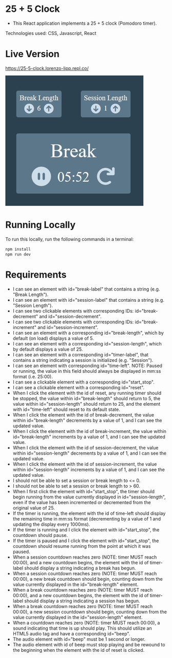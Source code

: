 # 25 + 5 Clock

- This React application implements a 25 + 5 clock (Pomodoro timer).

Technologies used: CSS, Javascript, React

# Live Version

https://25-5-clock.lorenzo-lipp.repl.co/

![image](images/preview.jpg)

# Running Locally

To run this locally, run the following commands in a terminal:

```
npm install
npm run dev
```

# Requirements

- I can see an element with id="break-label" that contains a string (e.g. "Break Length").
- I can see an element with id="session-label" that contains a string (e.g. "Session Length").
- I can see two clickable elements with corresponding IDs: id="break-decrement" and id="session-decrement".
- I can see two clickable elements with corresponding IDs: id="break-increment" and id="session-increment".
- I can see an element with a corresponding id="break-length", which by default (on load) displays a value of 5.
- I can see an element with a corresponding id="session-length", which by default displays a value of 25.
- I can see an element with a corresponding id="timer-label", that contains a string indicating a session is initialized (e.g. "Session").
- I can see an element with corresponding id="time-left". NOTE: Paused or running, the value in this field should always be displayed in mm:ss format (i.e. 25:00).
- I can see a clickable element with a corresponding id="start_stop".
- I can see a clickable element with a corresponding id="reset".
- When I click the element with the id of reset, any running timer should be stopped, the value within id="break-length" should return to 5, the value within id="session-length" should return to 25, and the element with id="time-left" should reset to its default state.
- When I click the element with the id of break-decrement, the value within id="break-length" decrements by a value of 1, and I can see the updated value.
- When I click the element with the id of break-increment, the value within id="break-length" increments by a value of 1, and I can see the updated value.
- When I click the element with the id of session-decrement, the value within id="session-length" decrements by a value of 1, and I can see the updated value.
- When I click the element with the id of session-increment, the value within id="session-length" increments by a value of 1, and I can see the updated value.
- I should not be able to set a session or break length to <= 0.
- I should not be able to set a session or break length to > 60.
- When I first click the element with id="start_stop", the timer should begin running from the value currently displayed in id="session-length", even if the value has been incremented or decremented from the original value of 25.
- If the timer is running, the element with the id of time-left should display the remaining time in mm:ss format (decrementing by a value of 1 and updating the display every 1000ms).
- If the timer is running and I click the element with id="start_stop", the countdown should pause.
- If the timer is paused and I click the element with id="start_stop", the countdown should resume running from the point at which it was paused.
- When a session countdown reaches zero (NOTE: timer MUST reach 00:00), and a new countdown begins, the element with the id of timer-label should display a string indicating a break has begun.
- When a session countdown reaches zero (NOTE: timer MUST reach 00:00), a new break countdown should begin, counting down from the value currently displayed in the id="break-length" element.
- When a break countdown reaches zero (NOTE: timer MUST reach 00:00), and a new countdown begins, the element with the id of timer-label should display a string indicating a session has begun.
- When a break countdown reaches zero (NOTE: timer MUST reach 00:00), a new session countdown should begin, counting down from the value currently displayed in the id="session-length" element.
- When a countdown reaches zero (NOTE: timer MUST reach 00:00), a sound indicating that time is up should play. This should utilize an HTML5 audio tag and have a corresponding id="beep".
- The audio element with id="beep" must be 1 second or longer.
- The audio element with id of beep must stop playing and be rewound to the beginning when the element with the id of reset is clicked.